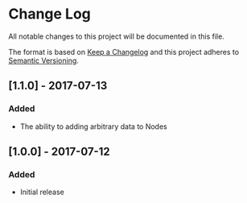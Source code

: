 # Change Log
All notable changes to this project will be documented in this file.

The format is based on [Keep a Changelog](http://keepachangelog.com/en/1.0.0/)
and this project adheres to [Semantic Versioning](http://semver.org/spec/v2.0.0.html).

## [1.1.0] - 2017-07-13
### Added
  * The ability to adding arbitrary data to Nodes
  
## [1.0.0] - 2017-07-12
### Added
  * Initial release
